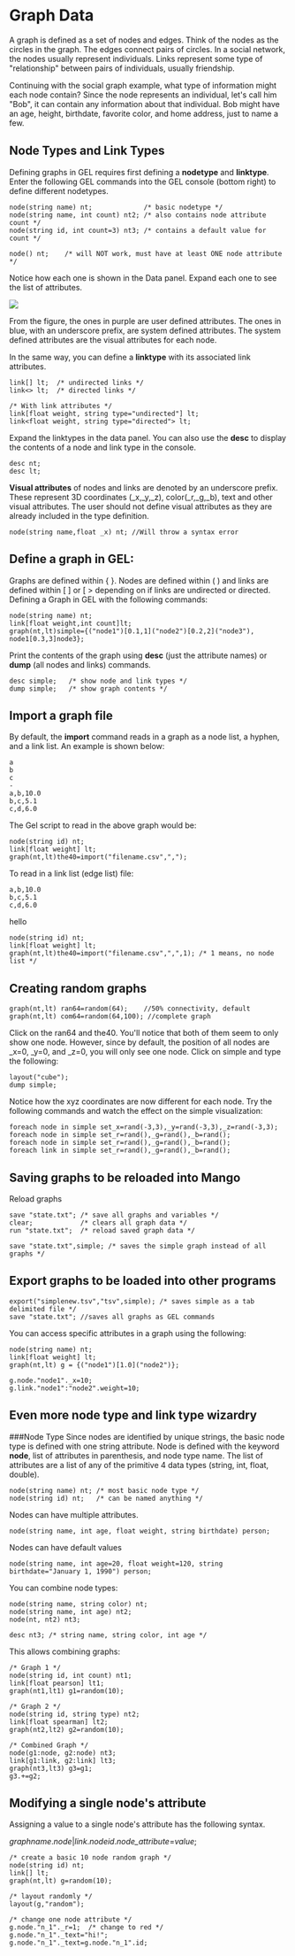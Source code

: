 # Graph Data

A graph is defined as a set of nodes and edges. Think of the nodes as the circles in the graph. The edges connect pairs of circles. In a social network, the nodes usually represent individuals. Links represent some type of "relationship" between pairs of individuals, usually friendship. 

Continuing with the social graph example, what type of information might each node contain? Since the node represents an individual, let's call him "Bob", it can contain any information about that individual. Bob might have an age, height, birthdate, favorite color, and home address, just to name a few. 

## Node Types and Link Types
Defining graphs in GEL requires first defining a **nodetype** and **linktype**. Enter the following GEL commands into the GEL console (bottom right) to define different nodetypes.

```
node(string name) nt;             /* basic nodetype */
node(string name, int count) nt2; /* also contains node attribute count */
node(string id, int count=3) nt3; /* contains a default value for count */

node() nt;    /* will NOT work, must have at least ONE node attribute */
```

Notice how each one is shown in the Data panel. Expand each one to see the list of attributes.

![](imgs/img22.png)

From the figure, the ones in purple are user defined attributes. The ones in blue, with an underscore prefix, are system defined attributes. The system defined attributes are the visual attributes for each node. 

In the same way, you can define a **linktype** with its associated link attributes.

```
link[] lt;  /* undirected links */
link<> lt;  /* directed links */

/* With link attributes */
link[float weight, string type="undirected"] lt;
link<float weight, string type="directed"> lt;
```

Expand the linktypes in the data panel. You can also use the **desc** to display the contents of a node and link type in the console.

```
desc nt;
desc lt;
```

**Visual attributes** of nodes and links are denoted by an underscore prefix. These represent 3D coordinates (_x,_y,_z), color(_r,_g,_b), text and other visual attributes. The user should not define visual attributes as they are already included in the type definition.

```
node(string name,float _x) nt; //Will throw a syntax error
```

## Define a graph in GEL: 

Graphs are defined within { }. Nodes are defined within ( ) and links are defined within [ ] or [ > depending on if links are undirected or directed. Defining a Graph in GEL with the following commands:

```
node(string name) nt;
link[float weight,int count]lt;
graph(nt,lt)simple={("node1")[0.1,1]("node2")[0.2,2]("node3"), node1[0.3,3]node3};
```

Print the contents of the graph using **desc** (just the attribute names) or **dump** (all nodes and links) commands. 

```
desc simple;   /* show node and link types */
dump simple;   /* show graph contents */
```

## Import a graph file

By default, the **import** command reads in a graph as a node list, a hyphen, and a link list. An example is shown below:
```
a
b
c
-
a,b,10.0
b,c,5.1
c,d,6.0
```
The Gel script to read in the above graph would be:
```
node(string id) nt;
link[float weight] lt;
graph(nt,lt)the40=import("filename.csv",","); 
```

To read in a link list (edge list) file:

```
a,b,10.0
b,c,5.1
c,d,6.0
```
hello

```
node(string id) nt;
link[float weight] lt;
graph(nt,lt)the40=import("filename.csv",",",1); /* 1 means, no node list */ 
```

## Creating random graphs

```
graph(nt,lt) ran64=random(64);    //50% connectivity, default
graph(nt,lt) com64=random(64,100); //complete graph
```

Click on the ran64 and the40. You'll notice that both of them seem to only show one node. However, since by default, the position of all nodes are _x=0, _y=0, and _z=0, you will only see one node. Click on simple and type the following:

```
layout("cube");
dump simple;
```

Notice how the xyz coordinates are now different for each node. Try the following commands and watch the effect on the simple visualization:

```
foreach node in simple set_x=rand(-3,3),_y=rand(-3,3),_z=rand(-3,3);
foreach node in simple set_r=rand(),_g=rand(),_b=rand();
foreach node in simple set_r=rand(),_g=rand(),_b=rand();
foreach link in simple set_r=rand(),_g=rand(),_b=rand();
```

## Saving graphs to be reloaded into Mango

Reload graphs

```
save "state.txt"; /* save all graphs and variables */
clear;            /* clears all graph data */
run "state.txt";  /* reload saved graph data */

save "state.txt",simple; /* saves the simple graph instead of all graphs */
```

## Export graphs to be loaded into other programs

```
export("simplenew.tsv","tsv",simple); /* saves simple as a tab delimited file */
save "state.txt"; //saves all graphs as GEL commands
```

You can access specific attributes in a graph using the following:

```
node(string name) nt;
link[float weight] lt;
graph(nt,lt) g = {("node1")[1.0]("node2")};

g.node."node1"._x=10;
g.link."node1":"node2".weight=10;
```

## Even more node type and link type wizardry

###Node Type
Since nodes are identified by unique strings, the basic node type is defined with one string attribute. Node is defined with the keyword **node**, list of attributes in parenthesis, and node type name. The list of attributes are a list of any of the primitive 4 data types (string, int, float, double). 

```
node(string name) nt; /* most basic node type */
node(string id) nt;   /* can be named anything */
```

Nodes can have multiple attributes.

```
node(string name, int age, float weight, string birthdate) person;
```

Nodes can have default values

```
node(string name, int age=20, float weight=120, string birthdate="January 1, 1990") person;
```

You can combine node types:

```
node(string name, string color) nt;
node(string name, int age) nt2;
node(nt, nt2) nt3;

desc nt3; /* string name, string color, int age */
```

This allows combining graphs:

```
/* Graph 1 */
node(string id, int count) nt1;
link[float pearson] lt1;
graph(nt1,lt1) g1=random(10);

/* Graph 2 */
node(string id, string type) nt2;
link[float spearman] lt2;
graph(nt2,lt2) g2=random(10);

/* Combined Graph */
node(g1:node, g2:node) nt3;
link[g1:link, g2:link] lt3;
graph(nt3,lt3) g3=g1;
g3.+=g2;
```

## Modifying a single node's attribute

Assigning a value to a single node's attribute has the following syntax.

*graphname*.*node*|*link*.*nodeid*.*node_attribute*=*value*;
```
/* create a basic 10 node random graph */
node(string id) nt;
link[] lt;
graph(nt,lt) g=random(10);

/* layout randomly */
layout(g,"random");

/* change one node attribute */
g.node."n_1"._r=1;  /* change to red */
g.node."n_1"._text="hi!";
g.node."n_1"._text=g.node."n_1".id;
```






